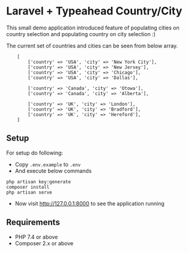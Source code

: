 # Laravel + Typeahead Country/City

This small demo application introduced feature of populating cities on country selection and populating country on city selection :)

The current set of countries and cities can be seen from below array.

```
    [
        ['country' => 'USA', 'city' => 'New York City'],
        ['country' => 'USA', 'city' => 'New Jersey'],
        ['country' => 'USA', 'city' => 'Chicago'],
        ['country' => 'USA', 'city' => 'Dallas'],

        ['country' => 'Canada', 'city' => 'Otowa'],
        ['country' => 'Canada', 'city' => 'Alberta'],

        ['country' => 'UK', 'city' => 'London'],
        ['country' => 'UK', 'city' => 'Bradford'],
        ['country' => 'UK', 'city' => 'Hereford'],
    ]
```

## Setup

For setup do following:

- Copy `.env.example` to `.env`
- And execute below commands


```
php artisan key:generate
composer install
php artisan serve
```

- Now visit http://127.0.0.1:8000 to see the application running

## Requirements

- PHP 7.4 or above
- Composer 2.x or above
